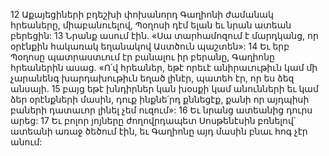 12 Աքայեցիների բդեշխի փոխանորդ Գաղիոնի ժամանակ հրեաները, միաբանուելով, Պօղոսի դէմ ելան եւ նրան ատեան բերեցին: 13 Նրանք ասում էին. «Սա տարհամոզում է մարդկանց, որ օրէնքին հակառակ եղանակով Աստծուն պաշտեն»: 14 Եւ երբ Պօղոսը պատրաստւում էր բանալու իր բերանը, Գաղիոնը հրեաներին ասաց. «Ո՛վ հրեաներ, եթէ որեւէ անիրաւութիւն կամ մի չարանենգ խարդախութիւն եղած լինէր, պատեհ էր, որ ես ձեզ անսայի. 15 բայց եթէ խնդիրներ կան խօսքի կամ անունների եւ կամ ձեր օրէնքների մասին, դուք ինքնե՛րդ քննեցէք, քանի որ այդպիսի բաների դատաւոր լինել չեմ ուզում»: 16 Եւ նրանց ատեանից դուրս արեց: 17 Եւ բոլոր յոյները ժողովրդապետ Սոսթենէսին բռնելով՝ ատեանի առաջ ծեծում էին, եւ Գաղիոնը այդ մասին բնաւ հոգ չէր անում:

